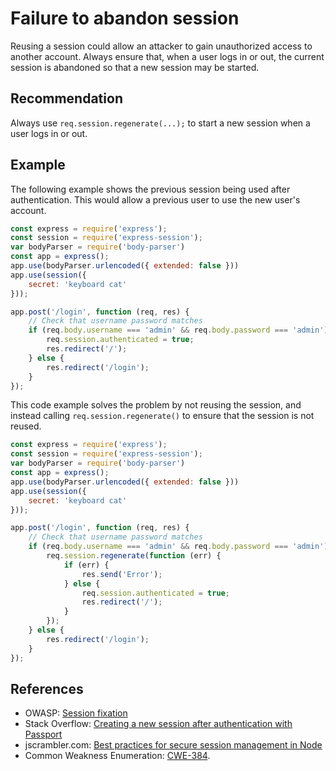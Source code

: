 # Failure to abandon session
Reusing a session could allow an attacker to gain unauthorized access to another account. Always ensure that, when a user logs in or out, the current session is abandoned so that a new session may be started.


## Recommendation
Always use `req.session.regenerate(...);` to start a new session when a user logs in or out.


## Example
The following example shows the previous session being used after authentication. This would allow a previous user to use the new user's account.


```javascript
const express = require('express');
const session = require('express-session');
var bodyParser = require('body-parser')
const app = express();
app.use(bodyParser.urlencoded({ extended: false }))
app.use(session({
    secret: 'keyboard cat'
}));

app.post('/login', function (req, res) {
    // Check that username password matches
    if (req.body.username === 'admin' && req.body.password === 'admin') {
        req.session.authenticated = true;
        res.redirect('/');
    } else {
        res.redirect('/login');
    }
});
```
This code example solves the problem by not reusing the session, and instead calling `req.session.regenerate()` to ensure that the session is not reused.


```javascript
const express = require('express');
const session = require('express-session');
var bodyParser = require('body-parser')
const app = express();
app.use(bodyParser.urlencoded({ extended: false }))
app.use(session({
    secret: 'keyboard cat'
}));

app.post('/login', function (req, res) {
    // Check that username password matches
    if (req.body.username === 'admin' && req.body.password === 'admin') {
        req.session.regenerate(function (err) {
            if (err) {
                res.send('Error');
            } else {
                req.session.authenticated = true;
                res.redirect('/');
            }
        });
    } else {
        res.redirect('/login');
    }
});
```

## References
* OWASP: [Session fixation](https://www.owasp.org/index.php/Session_fixation)
* Stack Overflow: [Creating a new session after authentication with Passport](https://stackoverflow.com/questions/22209354/creating-a-new-session-after-authentication-with-passport/30468384#30468384)
* jscrambler.com: [Best practices for secure session management in Node](https://blog.jscrambler.com/best-practices-for-secure-session-management-in-node)
* Common Weakness Enumeration: [CWE-384](https://cwe.mitre.org/data/definitions/384.html).
